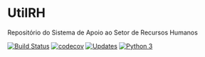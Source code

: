 # UtilRH
Repositório do Sistema de Apoio ao Setor de Recursos Humanos


[![Build Status](https://travis-ci.com/gbianka/utilrh.svg?token=stjpViswVn4YxNPH1D9S&branch=main)](https://travis-ci.com/gbianka/utilrh)
[![codecov](https://codecov.io/gh/gbianka/utilrh/branch/main/graph/badge.svg?token=NPGK81CK1S)](https://codecov.io/gh/gbianka/utilrh)
[![Updates](https://pyup.io/repos/github/gbianka/utilrh/shield.svg)](https://pyup.io/repos/github/gbianka/utilrh/)
[![Python 3](https://pyup.io/repos/github/gbianka/utilrh/python-3-shield.svg)](https://pyup.io/repos/github/gbianka/utilrh/)
